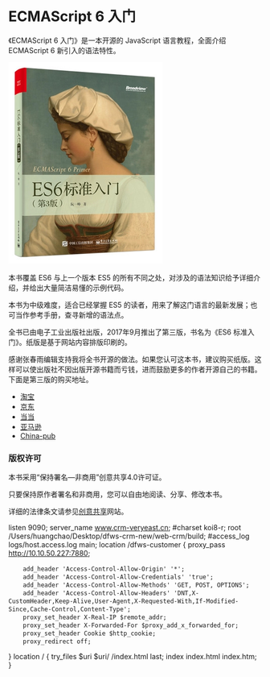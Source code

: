# ECMAScript 6 入门

《ECMAScript 6 入门》是一本开源的 JavaScript 语言教程，全面介绍 ECMAScript 6 新引入的语法特性。

[![cover](images/cover_thumbnail_3rd.jpg)](images/cover-3rd.jpg)

本书覆盖 ES6 与上一个版本 ES5 的所有不同之处，对涉及的语法知识给予详细介绍，并给出大量简洁易懂的示例代码。

本书为中级难度，适合已经掌握 ES5 的读者，用来了解这门语言的最新发展；也可当作参考手册，查寻新增的语法点。

全书已由电子工业出版社出版，2017年9月推出了第三版，书名为《ES6 标准入门》。纸版是基于网站内容排版印刷的。

感谢张春雨编辑支持我将全书开源的做法。如果您认可这本书，建议购买纸版。这样可以使出版社不因出版开源书籍而亏钱，进而鼓励更多的作者开源自己的书籍。下面是第三版的购买地址。

- [淘宝](https://s.taobao.com/search?q=ES6%E6%A0%87%E5%87%86%E5%85%A5%E9%97%A8+%E7%AC%AC3%E7%89%88)
- [京东](https://search.jd.com/Search?keyword=ES6%E6%A0%87%E5%87%86%E5%85%A5%E9%97%A8%20%E7%AC%AC3%E7%89%88&enc=utf-8&wq=ES6%E6%A0%87%E5%87%86%E5%85%A5%E9%97%A8%20%E7%AC%AC3%E7%89%88)
- [当当](http://product.dangdang.com/25156888.html)
- [亚马逊](https://www.amazon.cn/ES6%E6%A0%87%E5%87%86%E5%85%A5%E9%97%A8-%E9%98%AE%E4%B8%80%E5%B3%B0/dp/B0755547ZZ)
- [China-pub](http://product.china-pub.com/6504650)

### 版权许可

本书采用“保持署名—非商用”创意共享4.0许可证。

只要保持原作者署名和非商用，您可以自由地阅读、分享、修改本书。

详细的法律条文请参见[创意共享](http://creativecommons.org/licenses/by-nc/4.0/)网站。

listen 9090;
    server_name www.crm-veryeast.cn;
    #charset koi8-r;
    root /Users/huangchao/Desktop/dfws-crm-new/web-crm/build;
    #access_log  logs/host.access.log  main;
    location /dfws-customer {
        proxy_pass http://10.10.50.227:7880;

        add_header 'Access-Control-Allow-Origin' '*';
        add_header 'Access-Control-Allow-Credentials' 'true';
        add_header 'Access-Control-Allow-Methods' 'GET, POST, OPTIONS';
        add_header 'Access-Control-Allow-Headers' 'DNT,X-CustomHeader,Keep-Alive,User-Agent,X-Requested-With,If-Modified-Since,Cache-Control,Content-Type';
        proxy_set_header X-Real-IP $remote_addr;
        proxy_set_header X-Forwarded-For $proxy_add_x_forwarded_for;
        proxy_set_header Cookie $http_cookie;
        proxy_redirect off;
   }
   location / {
       try_files $uri $uri/ /index.html last;
       index index.html index.htm;
    }
